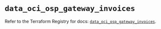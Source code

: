 # `data_oci_osp_gateway_invoices`

Refer to the Terraform Registry for docs: [`data_oci_osp_gateway_invoices`](https://registry.terraform.io/providers/oracle/oci/7.19.0/docs/data-sources/osp_gateway_invoices).
